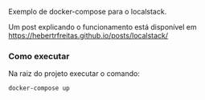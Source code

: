 Exemplo de docker-compose para o localstack.

Um post explicando o funcionamento está disponível em https://hebertrfreitas.github.io/posts/localstack/



### Como executar


Na raiz do projeto executar o comando: 

```sh
docker-compose up
```